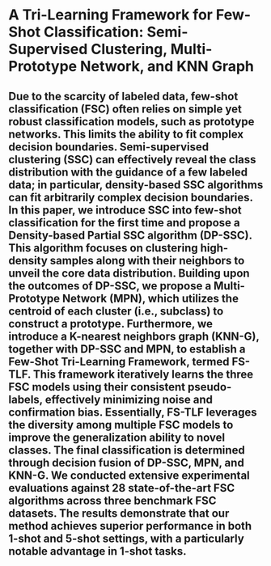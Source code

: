 # A Tri-Learning Framework for Few-Shot Classification: Semi-Supervised Clustering, Multi-Prototype Network, and KNN Graph
## Due to the scarcity of labeled data, few-shot classification (FSC) often relies on simple yet robust classification models, such as prototype networks. This limits the ability to fit complex decision boundaries.  Semi-supervised clustering (SSC) can effectively reveal the class distribution with the guidance of a few labeled data; in particular, density-based SSC algorithms can fit arbitrarily complex decision boundaries. In this paper, we introduce SSC into few-shot classification for the first time and propose a Density-based Partial SSC algorithm (DP-SSC). This algorithm focuses on clustering high-density samples along with their neighbors to unveil the core data distribution. Building upon the outcomes of DP-SSC, we propose a Multi-Prototype Network (MPN), which utilizes the centroid of each cluster (i.e., subclass) to construct a prototype. Furthermore, we introduce a K-nearest neighbors graph (KNN-G), together with DP-SSC and MPN, to establish a Few-Shot Tri-Learning Framework, termed FS-TLF. This framework iteratively learns the three FSC models using their consistent pseudo-labels, effectively minimizing noise and confirmation bias. Essentially, FS-TLF leverages the diversity among multiple FSC models to improve the generalization ability to novel classes. The final classification is determined through decision fusion of DP-SSC, MPN, and KNN-G. We conducted extensive experimental evaluations against 28 state-of-the-art FSC algorithms across three benchmark FSC datasets. The results demonstrate that our method achieves superior performance in both 1-shot and 5-shot settings, with a particularly notable advantage in 1-shot tasks. 
